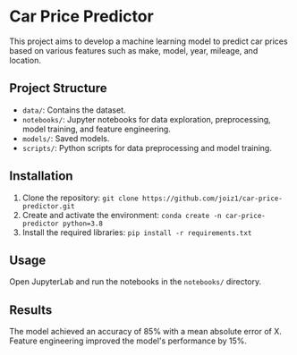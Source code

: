 # Car Price Predictor

This project aims to develop a machine learning model to predict car prices based on various features such as make, model, year, mileage, and location.

## Project Structure
- `data/`: Contains the dataset.
- `notebooks/`: Jupyter notebooks for data exploration, preprocessing, model training, and feature engineering.
- `models/`: Saved models.
- `scripts/`: Python scripts for data preprocessing and model training.

## Installation
1. Clone the repository: `git clone https://github.com/joiz1/car-price-predictor.git`
2. Create and activate the environment: `conda create -n car-price-predictor python=3.8`
3. Install the required libraries: `pip install -r requirements.txt`

## Usage
Open JupyterLab and run the notebooks in the `notebooks/` directory.

## Results
The model achieved an accuracy of 85% with a mean absolute error of X. Feature engineering improved the model's performance by 15%.
